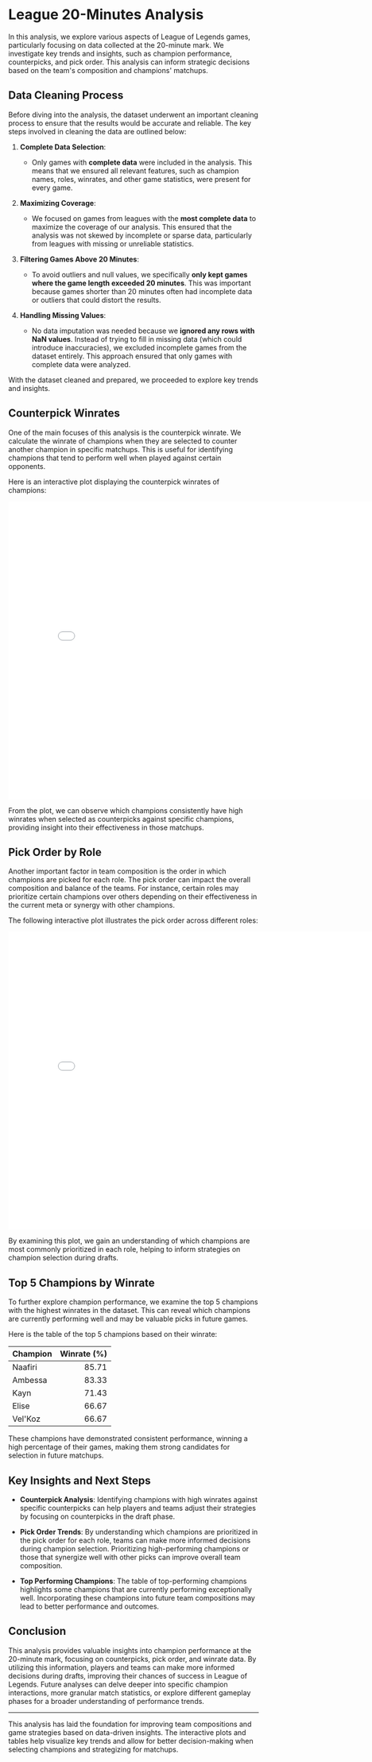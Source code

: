 # League 20-Minutes Analysis

In this analysis, we explore various aspects of League of Legends games, particularly focusing on data collected at the 20-minute mark. We investigate key trends and insights, such as champion performance, counterpicks, and pick order. This analysis can inform strategic decisions based on the team's composition and champions' matchups.

## **Data Cleaning Process**

Before diving into the analysis, the dataset underwent an important cleaning process to ensure that the results would be accurate and reliable. The key steps involved in cleaning the data are outlined below:

1. **Complete Data Selection**:
   - Only games with **complete data** were included in the analysis. This means that we ensured all relevant features, such as champion names, roles, winrates, and other game statistics, were present for every game.
   
2. **Maximizing Coverage**:
   - We focused on games from leagues with the **most complete data** to maximize the coverage of our analysis. This ensured that the analysis was not skewed by incomplete or sparse data, particularly from leagues with missing or unreliable statistics.

3. **Filtering Games Above 20 Minutes**:
   - To avoid outliers and null values, we specifically **only kept games where the game length exceeded 20 minutes**. This was important because games shorter than 20 minutes often had incomplete data or outliers that could distort the results.

4. **Handling Missing Values**:
   - No data imputation was needed because we **ignored any rows with NaN values**. Instead of trying to fill in missing data (which could introduce inaccuracies), we excluded incomplete games from the dataset entirely. This approach ensured that only games with complete data were analyzed.

With the dataset cleaned and prepared, we proceeded to explore key trends and insights.

## **Counterpick Winrates**

One of the main focuses of this analysis is the counterpick winrate. We calculate the winrate of champions when they are selected to counter another champion in specific matchups. This is useful for identifying champions that tend to perform well when played against certain opponents.

Here is an interactive plot displaying the counterpick winrates of champions:

<iframe
 src="assets/counterpick_wr.html"
 width="800"
 height="600"
 frameborder="0"
 ></iframe>

From the plot, we can observe which champions consistently have high winrates when selected as counterpicks against specific champions, providing insight into their effectiveness in those matchups.

## **Pick Order by Role**

Another important factor in team composition is the order in which champions are picked for each role. The pick order can impact the overall composition and balance of the teams. For instance, certain roles may prioritize certain champions over others depending on their effectiveness in the current meta or synergy with other champions.

The following interactive plot illustrates the pick order across different roles:

<iframe
 src="assets/pickorder.html"
 width="800"
 height="600"
 frameborder="0"
 ></iframe>

By examining this plot, we gain an understanding of which champions are most commonly prioritized in each role, helping to inform strategies on champion selection during drafts.

## **Top 5 Champions by Winrate**

To further explore champion performance, we examine the top 5 champions with the highest winrates in the dataset. This can reveal which champions are currently performing well and may be valuable picks in future games.

Here is the table of the top 5 champions based on their winrate:

| Champion   |   Winrate (%) |
|:-----------|--------------:|
| Naafiri    |     85.71     |
| Ambessa    |     83.33     |
| Kayn       |     71.43     |
| Elise      |     66.67     |
| Vel'Koz    |     66.67     |

These champions have demonstrated consistent performance, winning a high percentage of their games, making them strong candidates for selection in future matchups.

## **Key Insights and Next Steps**

- **Counterpick Analysis**: Identifying champions with high winrates against specific counterpicks can help players and teams adjust their strategies by focusing on counterpicks in the draft phase.
  
- **Pick Order Trends**: By understanding which champions are prioritized in the pick order for each role, teams can make more informed decisions during champion selection. Prioritizing high-performing champions or those that synergize well with other picks can improve overall team composition.
  
- **Top Performing Champions**: The table of top-performing champions highlights some champions that are currently performing exceptionally well. Incorporating these champions into future team compositions may lead to better performance and outcomes.

## **Conclusion**

This analysis provides valuable insights into champion performance at the 20-minute mark, focusing on counterpicks, pick order, and winrate data. By utilizing this information, players and teams can make more informed decisions during drafts, improving their chances of success in League of Legends. Future analyses can delve deeper into specific champion interactions, more granular match statistics, or explore different gameplay phases for a broader understanding of performance trends.

---

This analysis has laid the foundation for improving team compositions and game strategies based on data-driven insights. The interactive plots and tables help visualize key trends and allow for better decision-making when selecting champions and strategizing for matchups.
